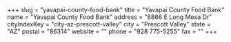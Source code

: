 +++
slug = "yavapai-county-food-bank"
title = "Yavapai County Food Bank"
name = "Yavapai County Food Bank"
address = "8866 E Long Mesa Dr"
cityIndexKey = "city-az-prescott-valley"
city = "Prescott Valley"
state = "AZ"
postal = "86314"
website = ""
phone = "928 775-5255"
fax = ""
+++
